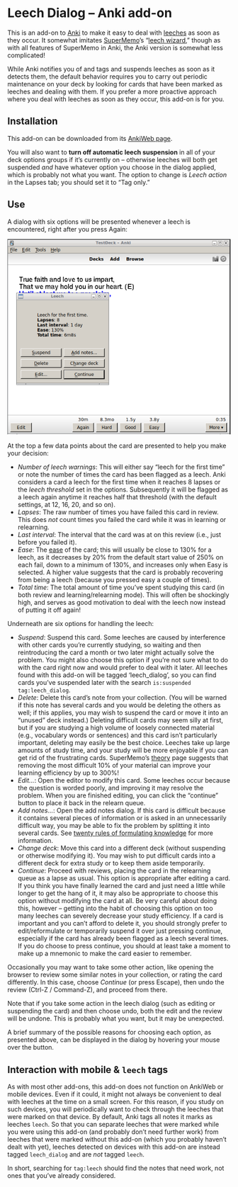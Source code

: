# Leech Dialog – Anki add-on

This is an add-on to [Anki](http://ankisrs.net) to make it easy to deal with [leeches](http://ankisrs.net/docs/manual.html#leeches) as soon as they occur. It somewhat imitates [SuperMemo](http://www.supermemo.com)’s “[leech wizard](https://www.supermemo.com/help/leech.htm#Leech_alert_wizard),” though as with all features of SuperMemo in Anki, the Anki version is somewhat less complicated!

While Anki notifies you of and tags and suspends leeches as soon as it detects them, the default behavior requires you to carry out periodic maintenance on your deck by looking for cards that have been marked as leeches and dealing with them. If you prefer a more proactive approach where you deal with leeches as soon as they occur, this add-on is for you.

## Installation
This add-on can be downloaded from its [AnkiWeb page](null).

You will also want to **turn off automatic leech suspension** in all of your deck options groups if it’s currently on – otherwise leeches will both get suspended *and* have whatever option you choose in the dialog applied, which is probably not what you want. The option to change is *Leech action* in the Lapses tab; you should set it to “Tag only.”

## Use
A dialog with six options will be presented whenever a leech is encountered, right after you press Again:

<img src="screenshots/example_leech_dialog.png">

At the top a few data points about the card are presented to help you make your decision:

* *Number of leech warnings*: This will either say “leech for the first time” or note the number of times the card has been flagged as a leech. Anki considers a card a leech for the first time when it reaches 8 lapses or the *leech threshold* set in the options. Subsequently it will be flagged as a leech again anytime it reaches half that threshold (with the default settings, at 12, 16, 20, and so on).
* *Lapses*: The raw number of times you have failed this card in review. This does *not* count times you failed the card while it was in learning or relearning.
* *Last interval*: The interval that the card was at on this review (i.e., just before you failed it).
* *Ease*: The [ease](http://ankisrs.net/docs/manual.html#what-spaced-repetition-algorithm-does-anki-use) of the card; this will usually be close to 130% for a leech, as it decreases by 20% from the default start value of 250% on each fail, down to a minimum of 130%, and increases only when Easy is selected. A higher value suggests that the card is probably recovering from being a leech (because you pressed easy a couple of times).
* *Total time*: The total amount of time you’ve spent studying this card (in both review and learning/relearning mode). This will often be shockingly high, and serves as good motivation to deal with the leech now instead of putting it off again!

Underneath are six options for handling the leech:

* *Suspend*: Suspend this card. Some leeches are caused by interference with other cards you’re currently studying, so waiting and then reintroducing the card a month or two later might actually solve the problem. You might also choose this option if you’re not sure what to do with the card right now and would prefer to deal with it later. All leeches found with this add-on will be tagged ‘leech_dialog’, so you can find cards you’ve suspended later with the search `is:suspended tag:leech_dialog`.
* *Delete*: Delete this card’s note from your collection. (You will be warned if this note has several cards and you would be deleting the others as well; if this applies, you may wish to suspend the card or move it into an “unused” deck instead.) Deleting difficult cards may seem silly at first, but if you are studying a high volume of loosely connected material (e.g., vocabulary words or sentences) and this card isn’t particularly important, deleting may easily be the best choice. Leeches take up large amounts of study time, and your study will be more enjoyable if you can get rid of the frustrating cards. SuperMemo’s [theory](https://www.supermemo.com/articles/theory.htm) page suggests that removing the most difficult 10% of your material can improve your learning efficiency by up to 300%!
* *Edit...*: Open the editor to modify this card. Some leeches occur because the question is worded poorly, and improving it may resolve the problem. When you are finished editing, you can click the “continue” button to place it back in the relearn queue.
* *Add notes...*: Open the add notes dialog. If this card is difficult because it contains several pieces of information or is asked in an unnecessarily difficult way, you may be able to fix the problem by splitting it into several cards. See [twenty rules of formulating knowledge](https://www.supermemo.com/en/articles/20rules) for more information.
* *Change deck*: Move this card into a different deck (without suspending or otherwise modifying it). You may wish to put difficult cards into a different deck for extra study or to keep them aside temporarily.
* *Continue*: Proceed with reviews, placing the card in the relearning queue as a lapse as usual. This option is appropriate after editing a card. If you think you have finally learned the card and just need a little while longer to get the hang of it, it may also be appropriate to choose this option without modifying the card at all. Be very careful about doing this, however – getting into the habit of choosing this option on too many leeches can severely decrease your study efficiency. If a card is important and you can’t afford to delete it, you should strongly prefer to edit/reformulate or temporarily suspend it over just pressing continue, especially if the card has already been flagged as a leech several times. If you do choose to press continue, you should at least take a moment to make up a mnemonic to make the card easier to remember.

Occasionally you may want to take some other action, like opening the browser to review some similar notes in your collection, or rating the card differently. In this case, choose *Continue* (or press Escape), then undo the review (Ctrl-Z / Command-Z), and proceed from there.

Note that if you take some action in the leech dialog (such as editing or suspending the card) and then choose undo, both the edit and the review will be undone. This is probably what you want, but it may be unexpected.

A brief summary of the possible reasons for choosing each option, as presented above, can be displayed in the dialog by hovering your mouse over the button.

## Interaction with mobile & `leech` tags
As with most other add-ons, this add-on does not function on AnkiWeb or mobile devices. Even if it could, it might not always be convenient to deal with leeches at the time on a small screen. For this reason, if you study on such devices, you will periodically want to check through the leeches that were marked on that device. By default, Anki tags all notes it marks as leeches `leech`. So that you can separate leeches that were marked while you were using this add-on (and probably don’t need further work) from leeches that were marked without this add-on (which you probably haven’t dealt with yet), leeches detected on devices with this add-on are instead tagged `leech_dialog` and are *not* tagged `leech`.

In short, searching for `tag:leech` should find the notes that need work, not ones that you’ve already considered.
